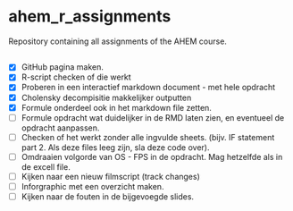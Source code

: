 # ahem_r_assignments
Repository containing all assignments of the AHEM course.

## 

- [x]  GitHub pagina maken.
- [X]  R-script checken of die werkt
- [x]  Proberen in een interactief markdown document - met hele opdracht
- [x]  Cholensky decompisitie makkelijker outputten
- [x]  Formule onderdeel ook in het markdown file zetten.
- [ ]  Formule opdracht wat duidelijker in de RMD laten zien, en eventueel de opdracht aanpassen.
- [ ]  Checken of het werkt zonder alle ingvulde sheets. (bijv. IF statement part 2. Als deze files leeg zijn, sla deze code over). 
- [ ]  Omdraaien volgorde van OS - FPS in de opdracht. Mag hetzelfde als in de excell file.
- [ ]  Kijken naar een nieuw filmscript (track changes)
- [ ]  Inforgraphic met een overzicht maken.
- [ ]  Kijken naar de fouten in de bijgevoegde slides.
